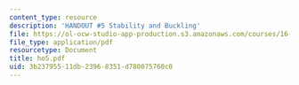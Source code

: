```yaml
---
content_type: resource
description: 'HANDOUT #5 Stability and Buckling'
file: https://ol-ocw-studio-app-production.s3.amazonaws.com/courses/16-20-structural-mechanics-fall-2002/3b23795511db23968351d780075760c0_ho5.pdf
file_type: application/pdf
resourcetype: Document
title: ho5.pdf
uid: 3b237955-11db-2396-8351-d780075760c0
---
```


